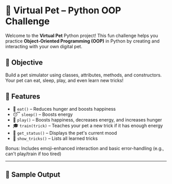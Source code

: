 # 🐾 Virtual Pet – Python OOP Challenge

Welcome to the **Virtual Pet** Python project! This fun challenge helps you practice **Object-Oriented Programming (OOP)** in Python by creating and interacting with your own digital pet.

## 🎯 Objective
Build a pet simulator using classes, attributes, methods, and constructors. Your pet can eat, sleep, play, and even learn new tricks!

## 🐶 Features

- 🍗 `eat()` – Reduces hunger and boosts happiness
- 😴 `sleep()` – Boosts energy
- 🎾 `play()` – Boosts happiness, decreases energy, and increases hunger
- 🎓 `train(trick)` – Teaches your pet a new trick if it has enough energy
- 🧠 `get_status()` – Displays the pet's current mood
- 🐾 `show_tricks()` – Lists all learned tricks

Bonus: Includes emoji-enhanced interaction and basic error-handling (e.g., can't play/train if too tired)

---

## 🧪 Sample Output

